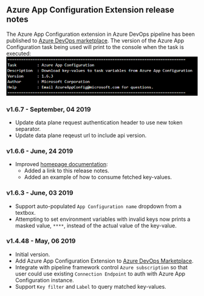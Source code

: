 ## Azure App Configuration Extension release notes

The Azure App Configuration extension in Azure DevOps pipeline has been published to [Azure DevOps marketplace](https://marketplace.visualstudio.com/items?itemName=AzureAppConfiguration.azure-app-configuration-task&ssr=false#overview). The version of the Azure App Configuration task being used will print to the console when the task is executed: ![sample](pictures/AzureDevOpsExtensionVersionSample.PNG)

### v1.6.7 - September, 04 2019
  * Update data plane request authentication header to use new token separator.
  * Update data plane reqeust url to include api version.

### v1.6.6 - June, 24 2019
* Improved [homepage documentation](https://marketplace.visualstudio.com/items?itemName=AzureAppConfiguration.azure-app-configuration-task):
  * Added a link to this release notes.
  * Added an example of how to consume fetched key-values.

### v1.6.3 - June, 03 2019
* Support auto-populated `App Configuration name` dropdown from a textbox.
* Attempting to set environment variables with invalid keys now prints a masked value, `****`, instead of the actual value of the key-value.

### v1.4.48 - May, 06 2019
* Initial version.
* Add Azure App Configuration Extension to [Azure DevOps Marketplace](https://marketplace.visualstudio.com/).
* Integrate with pipeline framework control `Azure subscription` so that user could use existing `Connection Endpoint` to auth with Azure App Configuration instance.
* Support `Key filter` and `Label` to query matched key-values.


